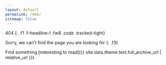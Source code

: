 ```yaml
---
layout: default
permalink: /404/
sitemap: false
---
```


404
{: .f1 .f-headline-l .fw8 .code .tracked-tight}

Sorry, we can't find the page you are looking for
{: .f3}

Find something [interesting to read]({{ site.data.theme.text.full_archive_url | relative_url }}).